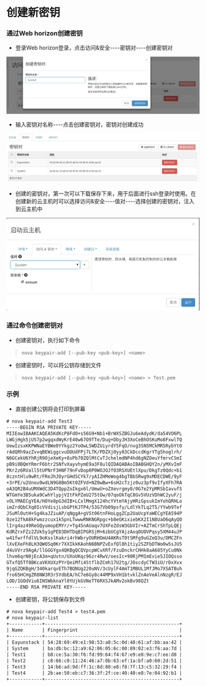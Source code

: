 # 创建新密钥

### 通过Web horizon创建密钥

* 登录Web horizon登录，点击访问&安全----密钥对----创建密钥对

![KeyPairs_Create](../Picture/keypairs_create1.jpg)

* 输入密钥对名称----点击创建密钥对，密钥对创建成功

![KeyPairs_Create](../Picture/keypairs_create2.jpg)

* 创建的密钥对，第一次可以下载保存下来，用于后面进行ssh登录时使用。在创建新的云主机时可以选择访问&安全----值对----选择创建的密钥对，注入到云主机中

![KeyPairs_Create](../Picture/keypairs_create3.jpg)


### 通过命令创建密钥对

* 创建密钥对，执行如下命令

> ```nova keypair-add [--pub-key <pub-key>] <name>```

* 创建密钥时，可以将公钥存储到文件

> ```nova keypair-add [--pub-key <pub-key>] <name> > Test.pem```

### 示例

* 直接创建公钥将会打印到屏幕

```
# nova keypair-add Test3
-----BEGIN RSA PRIVATE KEY-----
MIIEowIBAAKCAQEA5KdKcP8FdO+s56G9+Nb1+BrWXSZBGJu6eAdydK/da54VO6PL
LWGjHgk5jUS7p2wgqxdWyKrE40w67O9TTe/Dug+DbyJH3XoCeBhOSKuMo8FxwlTQ
UewIzsxKKPWNaEYBWe0YYkgz2YoOwLSWDZUiyrdY5FqO/nvg3SN5MCkMR5RybYtO
rAdQRh9azZvvqBEWiggcvuDDUdFPj7LTK/PDZXj0yy83CkDccdKgrYTg5hoglrh/
N6GCekU6YhRjR9OjeXeKy+8sPb70ZQlMtCvTJchelmdNP4hd6gNZOeuYfmrvCSmI
pB9i0BQmYRmrF6btr2SNfvXayvhymE9a3F8ulQIDAQABAoIBABGHQY2n/yMXvImF
PKr2z6RVall5tUPNrF3HNF79nFvDop0P0WOJOJf03RSXUEtlXpu/DkgTz0Qdc+b1
8czntHlu9wRt/FReJhJOyrGHdSCYk7/yAIZHMeWog4bgTBbSRwg9xMDECDWE/9yF
+3rPE/u2Unou9wdLN9G8Bm5Kt0ZFVd+NZ0wBw+6sH2cTzjz0uz3pf9vIfyXFh7RA
oA3QR2B4uUMXWdC3D4TQppZoIkgx6l/UmwU+oZXevrgmy0/0G7e2YpMRSbIavufS
WTGmYe3B5uka9CwhYlypjVItFkPZeU275tOw/07qoOkTqC8Gv5VUzVDhWC2yuF/j
vOLYMAECgYEA/HOYe8pG3dIB+LCxlMmgX124hcYVtmYAjyHRiGpsukImYohQRHLo
imZrdQbCXq0IcVVdisjLsbGPtKJTP4/53G7Vb09psfy/LdlYkTLq2T5/YYwb9Tef
JSuMl0utH+Sg4kaJZiuAP/qNggA+gVSt06tnFHoLggZCp2UaUcpYaWECgYEA594P
0ze12fkA8kFwmzzcux1k5pnLTwwwRNKNGRpgc+b8eGKixiebKX2I1N8UaO6qAyQO
lIrg4az49ReGQyumopEMYr/+Tg45nAUaqv7UXFeZdsW3GbVIr+AZTmCrShTpLQEj
KdRZrxFZz2ZUk5y1gPED3DHTDqBIPGRSjM+6zbUCgYAjzAxqOUOVPqsy5XM44uJP
w41fwrffdlVL9oKsslKakri4rhWbryOURHOmU4AKRsT0tSMfg9uGZeQ3u/DMCZFn
lXvEXeFh8LH3QWOSq0Kr7XXIkkKAohN6BNPZvExfQl8h1tiy2SZFbDTWo0w5sJU5
d4uVVrz9AgA/llGGGYgx4QKBgQCQVpcpWCvXRf/FzuDnckrCHHk8aA685YyCu0Nk
lhvm6qrN0jEcA3m+qUvtn/UXoUKqc96zr4RwV/oesIc+90RjPMImEvie5JIOQsso
GTxfQ5Tf8BKcaVKXUXzPYrQeiMfi4StflbZCmh17U2tg/JOscdyCTW3iU/rDxXvx
9jqGZQKBgH/340karqvETh7BQNUg220uNV/3cUylF4AmT1MBUL1MfJMo7XSATBuh
fro65HCHgZR8NW3R3rSYdbEA/hC7e6Gy8c44MP9xVH1btvklZnAeVeAlnNzgR/EJ
LOD/1GOdViu6INSWbknaYl0YUjkGVNeTT6RXSJkAMv2okBv98QZt
-----END RSA PRIVATE KEY-----

```

* 创建密钥，将公钥保存到文件

```
# nova keypair-add Test4 > test4.pem
# nova keypair-list
+------------+-------------------------------------------------+
| Name       | Fingerprint                                     |
+------------+-------------------------------------------------+
| Eayunstack | 54:28:69:49:e1:98:53:a8:5c:0d:48:61:af:bb:aa:42 |
| System     | ba:db:bc:12:a9:62:06:05:6c:00:89:02:e3:f6:aa:7d |
| Test1      | b8:ce:5a:30:f6:fd:99:64:f4:67:e9:e8:9e:c7:ee:d8 |
| Test2      | c8:66:c0:11:24:46:a7:0b:63:ef:1a:bf:a0:60:2d:51 |
| Test3      | 14:b6:ad:9d:ff:1c:8d:80:e8:f8:7f:13:c5:32:29:f4 |
| Test4      | 2b:ae:50:eb:c7:36:3f:2f:ce:40:40:e8:7e:04:92:b1 |
+------------+-------------------------------------------------+

```
